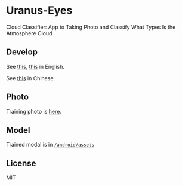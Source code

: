 # Uranus-Eyes
Cloud Classifier: App to Taking Photo and Classify What Types Is the Atmosphere Cloud.

## Develop
See [this](https://codelabs.developers.google.com/codelabs/tensorflow-for-poets/index.html#0), [this](https://codelabs.developers.google.com/codelabs/tensorflow-for-poets-2/#0) in English.

See [this](https://ithelp.ithome.com.tw/articles/10189949) in Chinese.

## Photo
Training photo is [here](https://github.com/tigercosmos/Uranus-Eyes/releases).

## Model
Trained modal is in [`/android/assets`](https://github.com/tigercosmos/Uranus-Eyes/tree/master/android/assets)

## License
MIT
